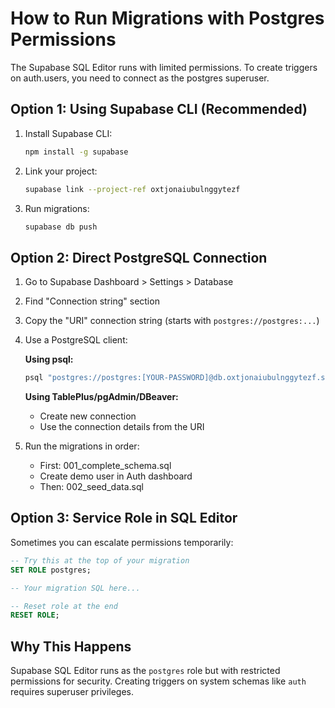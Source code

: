 # How to Run Migrations with Postgres Permissions

The Supabase SQL Editor runs with limited permissions. To create triggers on auth.users, you need to connect as the postgres superuser.

## Option 1: Using Supabase CLI (Recommended)

1. Install Supabase CLI:
   ```bash
   npm install -g supabase
   ```

2. Link your project:
   ```bash
   supabase link --project-ref oxtjonaiubulnggytezf
   ```

3. Run migrations:
   ```bash
   supabase db push
   ```

## Option 2: Direct PostgreSQL Connection

1. Go to Supabase Dashboard > Settings > Database
2. Find "Connection string" section
3. Copy the "URI" connection string (starts with `postgres://postgres:...`)
4. Use a PostgreSQL client:

   **Using psql:**
   ```bash
   psql "postgres://postgres:[YOUR-PASSWORD]@db.oxtjonaiubulnggytezf.supabase.co:5432/postgres"
   ```

   **Using TablePlus/pgAdmin/DBeaver:**
   - Create new connection
   - Use the connection details from the URI

5. Run the migrations in order:
   - First: 001_complete_schema.sql
   - Create demo user in Auth dashboard
   - Then: 002_seed_data.sql

## Option 3: Service Role in SQL Editor

Sometimes you can escalate permissions temporarily:

```sql
-- Try this at the top of your migration
SET ROLE postgres;

-- Your migration SQL here...

-- Reset role at the end
RESET ROLE;
```

## Why This Happens

Supabase SQL Editor runs as the `postgres` role but with restricted permissions for security. Creating triggers on system schemas like `auth` requires superuser privileges.